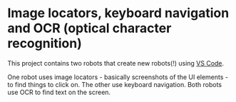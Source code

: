 # Image locators, keyboard navigation and OCR (optical character recognition)

This project contains two robots that create new robots(!) using [VS Code](https://code.visualstudio.com/).

One robot uses image locators - basically screenshots of the UI elements - to find things to click on. The other use keyboard navigation. Both robots use OCR to find text on the screen.

